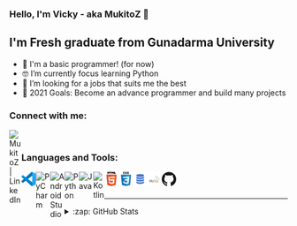 ### Hello, I'm Vicky - aka MukitoZ 👋


## I'm Fresh graduate from Gunadarma University

- 🤔 I'm a basic programmer! (for now)
- 🤓 I’m currently focus learning Python
- 💼 I’m looking for a jobs that suits me the best
- 🥅 2021 Goals: Become an advance programmer and build many projects

### Connect with me:

[<img align="left" alt="MukitoZ | LinkedIn" width="22px" src="https://cdn.jsdelivr.net/npm/simple-icons@v3/icons/linkedin.svg" />][linkedin]

<br />

### Languages and Tools:

<img align="left" alt="Visual Studio Code" width="26px" src="https://raw.githubusercontent.com/github/explore/80688e429a7d4ef2fca1e82350fe8e3517d3494d/topics/visual-studio-code/visual-studio-code.png" />
<img align="left" alt="PyCharm" width="26px" src="https://user-images.githubusercontent.com/91631855/138120687-3a9b5943-bcd8-48c5-a2c7-f218d5e65695.png"/>
<img align="left" alt="Android Studio" width="26px" src="https://user-images.githubusercontent.com/91631855/138121787-4a6d5539-f34f-42e7-b744-1581dd570e62.png"/>
<img align="left" alt="Python" width="26px" src="https://user-images.githubusercontent.com/91631855/138120197-486b0403-246d-4b48-8cec-c489771dce44.png" />
<img align="left" alt="Java" width="26px" src="https://user-images.githubusercontent.com/91631855/138122366-1402c173-2807-43c8-b156-ff3faf25ecf8.png" />
<img align="left" alt="Kotlin" width="20px" src="https://user-images.githubusercontent.com/91631855/138123442-dc57c20f-c139-45ed-a722-43fc4f999423.png" />
<img align="left" alt="HTML5" width="26px" src="https://raw.githubusercontent.com/github/explore/80688e429a7d4ef2fca1e82350fe8e3517d3494d/topics/html/html.png" />
<img align="left" alt="CSS3" width="26px" src="https://raw.githubusercontent.com/github/explore/80688e429a7d4ef2fca1e82350fe8e3517d3494d/topics/css/css.png" />
<img align="left" alt="SQL" width="26px" src="https://raw.githubusercontent.com/github/explore/80688e429a7d4ef2fca1e82350fe8e3517d3494d/topics/sql/sql.png" />
<img align="left" alt="MySQL" width="26px" src="https://raw.githubusercontent.com/github/explore/80688e429a7d4ef2fca1e82350fe8e3517d3494d/topics/mysql/mysql.png" />
<img align="left" alt="GitHub" width="26px" src="https://raw.githubusercontent.com/github/explore/78df643247d429f6cc873026c0622819ad797942/topics/github/github.png" />

<br />
<br />

---


<details>
  <summary>:zap: GitHub Stats</summary>

  [![MukitoZ's GitHub stats](https://github-readme-stats.vercel.app/api?username=MukitoZ)](githubstats)

</details>

[linkedin]: https://www.linkedin.com/in/muhammad-vicky-julianto-1b67ba174/
[githubstats]: https://github.com/anuraghazra/github-readme-stats
